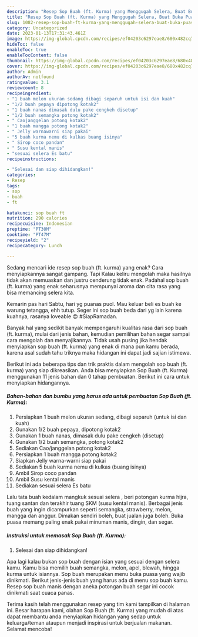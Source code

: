 ```yaml
---
description: "Resep Sop Buah (ft. Kurma) yang Menggugah Selera, Buat Buka Puasa Lezat"
title: "Resep Sop Buah (ft. Kurma) yang Menggugah Selera, Buat Buka Puasa Lezat"
slug: 1082-resep-sop-buah-ft-kurma-yang-menggugah-selera-buat-buka-puasa-lezat
category: Uncategorized
date: 2023-01-13T17:31:43.461Z
image: https://img-global.cpcdn.com/recipes/ef04203c6297eae8/680x482cq70/sop-buah-ft-kurma-foto-resep-utama.jpg
hideToc: false
enableToc: true
enableTocContent: false
thumbnail: https://img-global.cpcdn.com/recipes/ef04203c6297eae8/680x482cq70/sop-buah-ft-kurma-foto-resep-utama.jpg
cover: https://img-global.cpcdn.com/recipes/ef04203c6297eae8/680x482cq70/sop-buah-ft-kurma-foto-resep-utama.jpg
author: Admin
authorAv: notfound
ratingvalue: 3.1
reviewcount: 8
recipeingredient:
- "1 buah melon ukuran sedang dibagi separuh untuk isi dan kuah"
- "1/2 buah pepaya dipotong kotak2"
- "1 buah nanas dimasak dulu pake cengkeh disetup"
- "1/2 buah semangka potong kotak2"
- " Caojanggelan potong kotak2"
- "1 buah mangga potong kotak2"
- " Jelly warnawarni siap pakai"
- "5 buah kurma nemu di kulkas buang isinya"
- " Sirop coco pandan"
- " Susu kental manis"
- "sesuai selera Es batu"
recipeinstructions:

- "Selesai dan siap dihidangkan!"
categories:
- Resep
tags:
- sop
- buah
- ft

katakunci: sop buah ft 
nutrition: 290 calories
recipecuisine: Indonesian
preptime: "PT30M"
cooktime: "PT47M"
recipeyield: "2"
recipecategory: Lunch

---
```



Sedang mencari ide resep sop buah (ft. kurma) yang enak? Cara menyiapkannya sangat gampang. Tapi Kalau keliru mengolah maka hasilnya tidak akan memuaskan dan justru cenderung tidak enak. Padahal sop buah (ft. kurma) yang enak seharusnya mempunyai aroma dan cita rasa yang bisa memancing selera kita.


Kemarin pas hari Sabtu, hari yg puanas puol. Mau keluar beli es buah ke warung tetangga, ehh tutup. Seger ini sop buah beda dari yg lain karena kuahnya, rasanya loveable 😍 #SiapRamadan.

Banyak hal yang sedikit banyak mempengaruhi kualitas rasa dari sop buah (ft. kurma), mulai dari jenis bahan, kemudian pemilihan bahan segar sampai cara mengolah dan menyajikannya. Tidak usah pusing jika hendak menyiapkan sop buah (ft. kurma) yang enak di mana pun kamu berada, karena asal sudah tahu triknya maka hidangan ini dapat jadi sajian istimewa.


Berikut ini ada beberapa tips dan trik praktis dalam mengolah sop buah (ft. kurma) yang siap dikreasikan. Anda bisa menyiapkan Sop Buah (ft. Kurma) menggunakan 11 jenis bahan dan 0 tahap pembuatan. Berikut ini cara untuk menyiapkan hidangannya.

<!--inarticleads1-->

##### Bahan-bahan dan bumbu yang harus ada untuk pembuatan Sop Buah (ft. Kurma):

1. Persiapkan 1 buah melon ukuran sedang, dibagi separuh (untuk isi dan kuah)
1. Gunakan 1/2 buah pepaya, dipotong kotak2
1. Gunakan 1 buah nanas, dimasak dulu pake cengkeh (disetup)
1. Gunakan 1/2 buah semangka, potong kotak2
1. Sediakan  Cao/janggelan potong kotak2
1. Persiapkan 1 buah mangga potong kotak2
1. Siapkan  Jelly warna-warni siap pakai
1. Sediakan 5 buah kurma nemu di kulkas (buang isinya)
1. Ambil  Sirop coco pandan
1. Ambil  Susu kental manis
1. Sediakan sesuai selera Es batu


Lalu tata buah kedalam mangkuk sesuai selera , beri potongan kurma hijra, tuang santan dan terakhir tuang SKM (susu kental manis). Berbagai jenis buah yang ingin dicampurkan seperti semangka, strawberry, melon, mangga dan anggur. Dimakan sendiri boleh, buat jualan juga boleh. Buka puasa memang paling enak pakai minuman manis, dingin, dan segar. 

<!--inarticleads2-->

##### Instruksi untuk memasak Sop Buah (ft. Kurma):


1. Selesai dan siap dihidangkan!

Apa lagi kalau bukan sop buah dengan isian yang sesuai dengan selera kamu. Kamu bisa memilih buah semangka, melon, apel, blewah, hingga kurma untuk isiannya. Sop buah merupakan menu buka puasa yang wajib dinikmati. Berikut jenis-jenis buah yang harus ada di menu sop buah kamu. Resep sop buah manis dengan aneka potongan buah segar ini cocok dinikmati saat cuaca panas. 

Terima kasih telah menggunakan resep yang tim kami tampilkan di halaman ini. Besar harapan kami, olahan Sop Buah (ft. Kurma) yang mudah di atas dapat membantu anda menyiapkan hidangan yang sedap untuk keluarga/teman ataupun menjadi inspirasi untuk berjualan makanan. Selamat mencoba!
